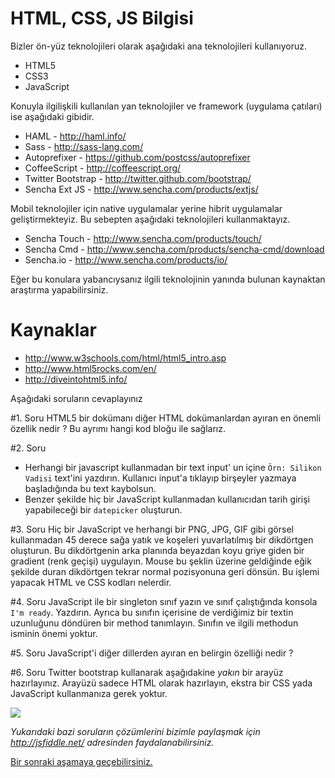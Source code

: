 # HTML, CSS, JS Bilgisi

Bizler ön-yüz teknolojileri olarak aşağıdaki ana teknolojileri kullanıyoruz.
* HTML5
* CSS3
* JavaScript

Konuyla ilgilişkili kullanılan yan teknolojiler ve framework (uygulama çatıları) ise aşağıdaki gibidir.
* HAML - http://haml.info/
* Sass - http://sass-lang.com/
* Autoprefixer - https://github.com/postcss/autoprefixer
* CoffeeScript - http://coffeescript.org/
* Twitter Bootstrap - http://twitter.github.com/bootstrap/
* Sencha Ext JS - http://www.sencha.com/products/extjs/

Mobil teknolojiler için native uygulamalar yerine hibrit uygulamalar geliştirmekteyiz. Bu sebepten aşağıdaki teknolojileri kullanmaktayız.
* Sencha Touch - http://www.sencha.com/products/touch/
* Sencha Cmd - http://www.sencha.com/products/sencha-cmd/download 
* Sencha.io - http://www.sencha.com/products/io/

Eğer bu konulara yabancıysanız ilgili teknolojinin yanında bulunan kaynaktan araştırma yapabilirsiniz.

# Kaynaklar
* http://www.w3schools.com/html/html5_intro.asp
* http://www.html5rocks.com/en/
* http://diveintohtml5.info/

Aşağıdaki soruların cevaplayınız

#1. Soru
HTML5 bir dokümanı diğer HTML dokümanlardan ayıran en önemli özellik nedir ? Bu ayrımı hangi kod bloğu ile sağlarız.

#2. Soru
* Herhangi bir javascript kullanmadan bir text input' un içine `Örn: Silikon Vadisi` text'ini yazdırın. 
Kullanıcı input'a tıklayıp birşeyler yazmaya başladığında bu text kaybolsun. 
* Benzer şekilde hiç bir JavaScript kullanmadan kullanıcıdan tarih girişi yapabileceği bir `datepicker` oluşturun.

#3. Soru
Hiç bir JavaScript ve herhangi bir PNG, JPG, GIF gibi görsel kullanmadan
45 derece sağa yatık ve koşeleri yuvarlatılmış bir dikdörtgen oluşturun. 
Bu dikdörtgenin arka planında beyazdan koyu griye giden bir gradient (renk geçişi) uygulayın. 
Mouse bu şeklin üzerine geldiğinde eğik şekilde duran dikdörtgen tekrar normal pozisyonuna geri dönsün. 
Bu işlemi yapacak HTML ve CSS kodları nelerdir. 

#4. Soru
JavaScript ile bir singleton sınıf yazın ve sınıf çalıştığında konsola `I'm ready`. Yazdırın. 
Ayrıca bu sınıfın içerisine de verdiğimiz bir textin uzunluğunu döndüren bir method tanımlayın.
Sınıfın ve ilgili methodun isminin önemi yoktur.

#5. Soru
JavaScript'i diğer dillerden ayıran en belirgin özelliği nedir ?

#6. Soru
Twitter bootstrap kullanarak aşağıdakine *yakın* bir arayüz hazırlayınız. 
Arayüzü sadece HTML olarak hazırlayın, ekstra bir CSS yada JavaScript kullanmanıza gerek yoktur.

![](https://raw.github.com/lab2023/workwithus/5cccd3557ce39af5f02fd05989428de965934023/images/is/03-001.png)

*Yukarıdaki bazi soruların çözümlerini bizimle paylaşmak için http://jsfiddle.net/ adresinden faydalanabilirsiniz.*

[Bir sonraki aşamaya geçebilirsiniz.](https://github.com/lab2023/workwithus/blob/master/tr/is/04-ruby-bilgisi.md)
